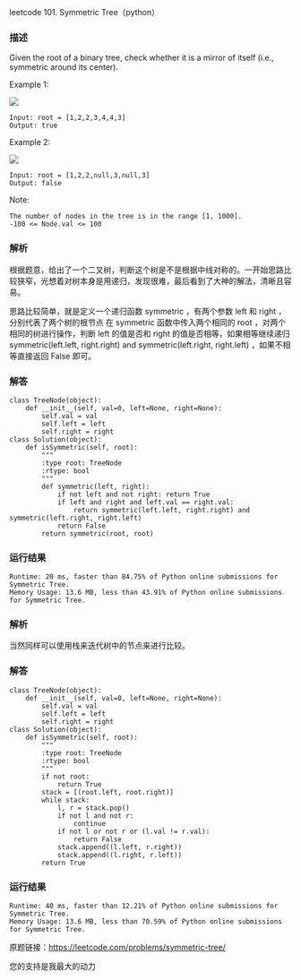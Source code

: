 leetcode  101. Symmetric Tree（python）

### 描述


Given the root of a binary tree, check whether it is a mirror of itself (i.e., symmetric around its center).


Example 1:

![](https://assets.leetcode.com/uploads/2021/02/19/symtree1.jpg)

	Input: root = [1,2,2,3,4,4,3]
	Output: true


	
Example 2:


![](https://assets.leetcode.com/uploads/2021/02/19/symtree2.jpg)

	Input: root = [1,2,2,null,3,null,3]
	Output: false





Note:

	The number of nodes in the tree is in the range [1, 1000].
	-100 <= Node.val <= 100


### 解析

根据题意，给出了一个二叉树，判断这个树是不是根据中线对称的。一开始思路比较狭窄，光想着对树本身是用递归，发现很难，最后看到了大神的解法，清晰且容易。

思路比较简单，就是定义一个递归函数 symmetric ，有两个参数 left 和 right ，分别代表了两个树的根节点
在 symmetric 函数中传入两个相同的 root ，对两个相同的树进行操作，判断 left 的值是否和 right 的值是否相等，如果相等继续递归 symmetric(left.left, right.right) and symmetric(left.right, right.left) ，如果不相等直接返回 False 即可。

### 解答
				

	class TreeNode(object):
	    def __init__(self, val=0, left=None, right=None):
	        self.val = val
	        self.left = left
	        self.right = right
	class Solution(object):
	    def isSymmetric(self, root):
	        """
	        :type root: TreeNode
	        :rtype: bool
	        """
	        def symmetric(left, right):
	            if not left and not right: return True
	            if left and right and left.val == right.val:
	                return symmetric(left.left, right.right) and symmetric(left.right, right.left)
	            return False
	        return symmetric(root, root)
            	      
			
### 运行结果
	
	Runtime: 20 ms, faster than 84.75% of Python online submissions for Symmetric Tree.
	Memory Usage: 13.6 MB, less than 43.91% of Python online submissions for Symmetric Tree.


### 解析

当然同样可以使用栈来迭代树中的节点来进行比较。

### 解答

	class TreeNode(object):
	    def __init__(self, val=0, left=None, right=None):
	        self.val = val
	        self.left = left
	        self.right = right
	class Solution(object):
	    def isSymmetric(self, root):
	        """
	        :type root: TreeNode
	        :rtype: bool
	        """
	        if not root:
	            return True
	        stack = [(root.left, root.right)]
	        while stack:
	            l, r = stack.pop()
	            if not l and not r:
	                continue
	            if not l or not r or (l.val != r.val):
	                return False
	            stack.append((l.left, r.right))
	            stack.append((l.right, r.left))
	        return True




### 运行结果

	Runtime: 40 ms, faster than 12.21% of Python online submissions for Symmetric Tree.
	Memory Usage: 13.6 MB, less than 70.59% of Python online submissions for Symmetric Tree.
原题链接：https://leetcode.com/problems/symmetric-tree/



您的支持是我最大的动力
